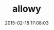 ---
layout: post
title:  "allowy"
repo:   "dnagir/allowy"
date:   2015-02-18 17:08:03
gemurl: https://github.com/dnagir/allowy
---